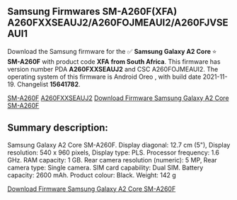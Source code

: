 <h2>Samsung Firmwares SM-A260F(XFA) A260FXXSEAUJ2/A260FOJMEAUI2/A260FJVSEAUI1</h2>
Download the Samsung firmware for the ✅ <strong>Samsung Galaxy A2 Core </strong> ⭐ <strong>SM-A260F</strong> with product code <strong>XFA</strong> <strong> from South Africa</strong>. This firmware has version number PDA <strong>A260FXXSEAUJ2</strong> and CSC A260FOJMEAUI2. The operating system of this firmware is Android Oreo , with build date 2021-11-19. Changelist <strong>15641782</strong>.


[SM-A260F](https://samfirm.shop/samsung/model/SM-A260F)
[A260FXXSEAUJ2](https://samfirm.shop/samsung/pda/A260FXXSEAUJ2)
[Download Firmware Samsung Galaxy A2 Core SM-A260F](https://samfirm.shop/samsung/firmware/475444)
<h2>Summary description:</h2>
<p>Samsung Galaxy A2 Core SM-A260F. Display diagonal: 12.7 cm (5"), Display resolution: 540 x 960 pixels, Display type: PLS. Processor frequency: 1.6 GHz. RAM capacity: 1 GB. Rear camera resolution (numeric): 5 MP, Rear camera type: Single camera. SIM card capability: Dual SIM. Battery capacity: 2600 mAh. Product colour: Black. Weight: 142 g</p>


[Download Firmware Samsung Galaxy A2 Core SM-A260F](https://samfirm.shop/samsung/firmware/475444)
